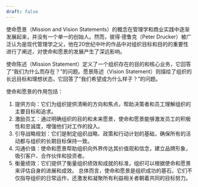 ```yaml
---
draft: false
---
```

使命愿景（Mission and Vision Statements）的概念在管理学和商业实践中逐渐发展起来，并没有一个单一的创始人。然而，彼得·德鲁克（Peter Drucker）被广泛认为是现代管理学之父，他在20世纪中叶的作品中对组织目标和目的的重要性进行了阐述，对使命和愿景的发展产生了深远影响。

使命陈述（Mission Statement）定义了一个组织存在的目的和核心业务，它回答了“我们为什么而存在？”的问题。愿景陈述（Vision Statement）则描绘了组织的长远目标和理想状态，它回答了“我们希望成为什么样子？”的问题。

使命和愿景的作用包括：
1. 提供方向：它们为组织提供清晰的方向和焦点，帮助决策者和员工理解组织的主要目标和追求。
2. 激励员工：通过明确组织的目的和未来愿景，使命和愿景能够激发员工的积极性和忠诚度，增强他们对工作的投入。
3. 引导战略规划：它们是制定组织战略、政策和行动计划的基础，确保所有的活动都与组织的长期目标保持一致。
4. 沟通价值：使命和愿景帮助组织向外界传达其价值观和信念，建立品牌形象，吸引客户、合作伙伴和投资者。
5. 衡量绩效：它们提供了衡量组织绩效和成就的标准，组织可以根据使命和愿景来评估自身的进展和成效。
总体而言，使命和愿景是组织成功的基石，它们不仅指导组织的日常运作，还激发和凝聚所有利益相关者朝着共同的目标努力。